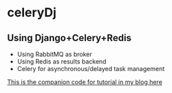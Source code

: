 # celeryDj
Using Django+Celery+Redis
--------------------------
- Using RabbitMQ as broker
- Using Redis as results backend
- Celery for asynchronous/delayed task management

[This is the companion code for tutorial in my blog here](https://tekshinobi.com/django-celery-rabbitmq-redis-broker-results-backend/)
